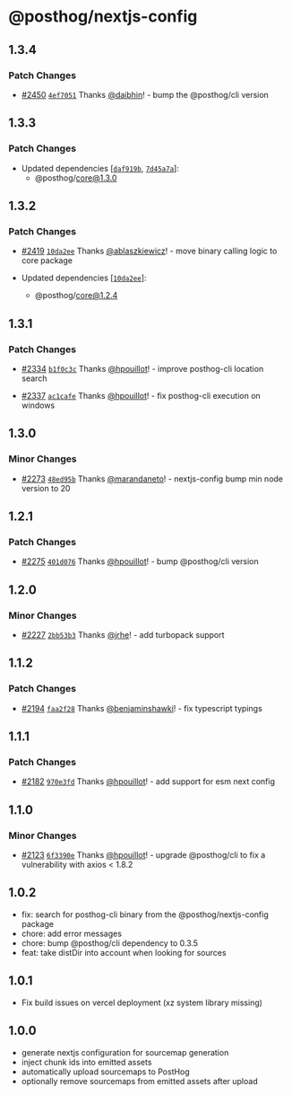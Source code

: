 # @posthog/nextjs-config

## 1.3.4

### Patch Changes

- [#2450](https://github.com/PostHog/posthog-js/pull/2450) [`4ef7051`](https://github.com/PostHog/posthog-js/commit/4ef7051bc1d29a4013227f910b6a060969486136) Thanks [@daibhin](https://github.com/daibhin)! - bump the @posthog/cli version

## 1.3.3

### Patch Changes

- Updated dependencies [[`daf919b`](https://github.com/PostHog/posthog-js/commit/daf919be225527ee4ad026d806dec195b75e44aa), [`7d45a7a`](https://github.com/PostHog/posthog-js/commit/7d45a7a52c44ba768913d66a4c4363d107042682)]:
  - @posthog/core@1.3.0

## 1.3.2

### Patch Changes

- [#2419](https://github.com/PostHog/posthog-js/pull/2419) [`10da2ee`](https://github.com/PostHog/posthog-js/commit/10da2ee0b8862ad0e32b68e452fae1bc77620bbf) Thanks [@ablaszkiewicz](https://github.com/ablaszkiewicz)! - move binary calling logic to core package

- Updated dependencies [[`10da2ee`](https://github.com/PostHog/posthog-js/commit/10da2ee0b8862ad0e32b68e452fae1bc77620bbf)]:
  - @posthog/core@1.2.4

## 1.3.1

### Patch Changes

- [#2334](https://github.com/PostHog/posthog-js/pull/2334) [`b1f0c3c`](https://github.com/PostHog/posthog-js/commit/b1f0c3c2e24e2434bb687d9cb24f2d981bb539ed) Thanks [@hpouillot](https://github.com/hpouillot)! - improve posthog-cli location search

- [#2337](https://github.com/PostHog/posthog-js/pull/2337) [`ac1cafe`](https://github.com/PostHog/posthog-js/commit/ac1cafe34aa55a205e6d88d8f3093e350d8a8ae2) Thanks [@hpouillot](https://github.com/hpouillot)! - fix posthog-cli execution on windows

## 1.3.0

### Minor Changes

- [#2273](https://github.com/PostHog/posthog-js/pull/2273) [`48ed95b`](https://github.com/PostHog/posthog-js/commit/48ed95b0d89677bc26a94bb57acffae986bdb07e) Thanks [@marandaneto](https://github.com/marandaneto)! - nextjs-config bump min node version to 20

## 1.2.1

### Patch Changes

- [#2275](https://github.com/PostHog/posthog-js/pull/2275) [`401d076`](https://github.com/PostHog/posthog-js/commit/401d07622886f8a3e5fa2847c1a3f34e773a9d13) Thanks [@hpouillot](https://github.com/hpouillot)! - bump @posthog/cli version

## 1.2.0

### Minor Changes

- [#2227](https://github.com/PostHog/posthog-js/pull/2227) [`2bb53b3`](https://github.com/PostHog/posthog-js/commit/2bb53b3d1aeb1107ed5c123d3a862626c30c7657) Thanks [@jrhe](https://github.com/jrhe)! - add turbopack support

## 1.1.2

### Patch Changes

- [#2194](https://github.com/PostHog/posthog-js/pull/2194) [`faa2f28`](https://github.com/PostHog/posthog-js/commit/faa2f2868762c527148d9a59098d4eae7f0b3ffb) Thanks [@benjaminshawki](https://github.com/benjaminshawki)! - fix typescript typings

## 1.1.1

### Patch Changes

- [#2182](https://github.com/PostHog/posthog-js/pull/2182) [`970e3fd`](https://github.com/PostHog/posthog-js/commit/970e3fda0aa6e21403079fe65791c466525081dc) Thanks [@hpouillot](https://github.com/hpouillot)! - add support for esm next config

## 1.1.0

### Minor Changes

- [#2123](https://github.com/PostHog/posthog-js/pull/2123) [`6f3390e`](https://github.com/PostHog/posthog-js/commit/6f3390e8eda844d3ff2ace0f57bedb3230c72319) Thanks [@hpouillot](https://github.com/hpouillot)! - upgrade @posthog/cli to fix a vulnerability with axios < 1.8.2

## 1.0.2

- fix: search for posthog-cli binary from the @posthog/nextjs-config package
- chore: add error messages
- chore: bump @posthog/cli dependency to 0.3.5
- feat: take distDir into account when looking for sources

## 1.0.1

- Fix build issues on vercel deployment (xz system library missing)

## 1.0.0

- generate nextjs configuration for sourcemap generation
- inject chunk ids into emitted assets
- automatically upload sourcemaps to PostHog
- optionally remove sourcemaps from emitted assets after upload
